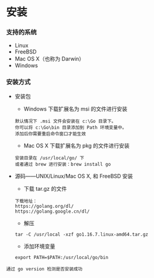 # 安装

### 支持的系统
* Linux
* FreeBSD
* Mac OS X（也称为 Darwin）
* Windows

### 安装方式
* 安装包
    * Windows 下载扩展名为 msi 的文件进行安装
    ```
  默认情况下 .msi 文件会安装在 c:\Go 目录下。
  你可以将 c:\Go\bin 目录添加到 Path 环境变量中。
  添加后你需要重启命令窗口才能生效
  ```
  * Mac OS X 下载扩展名为 pkg 的文件进行安装
   ```
  安装目录在 /usr/local/go/ 下
  或者通过 brew 进行安装：brew install go
  ```
  
* 源码——UNIX/Linux/Mac OS X, 和 FreeBSD 安装
    * 下载 tar.gz 的文件
    ```
  下载地址：
    https://golang.org/dl/ 
    https://golang.google.cn/dl/
  ```
    * 解压
    ```
  tar -C /usr/local -xzf go1.16.7.linux-amd64.tar.gz
  ```
    * 添加环境变量
    ```
  export PATH=$PATH:/usr/local/go/bin
  ```
  
```
通过 go version 检测是否安装成功
```